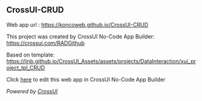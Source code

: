 ## CrossUI-CRUD
Web app url : https://koncoweb.github.io/CrossUI-CRUD

This project was created by CrossUI No-Code App Builder: https://crossui.com/RADGithub

Based on template: https://linb.github.io/CrossUI_Assets/assets/projects/DataInteraction/xui_project_tpl_CRUD

Click [here](https://crossui.com/RADGithub/#!from=github&owner=koncoweb&repo=CrossUI-CRUD) to edit this web app in CrossUI No-Code App Builder

<i>Powered by [CrossUI](https://crossui.com)</i>
